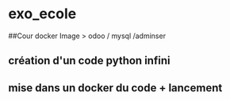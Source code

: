 # exo_ecole
##Cour docker
Image > odoo / mysql /adminser

## création d'un code python infini


## mise dans un docker du code + lancement
